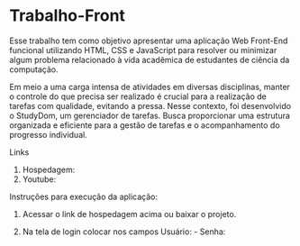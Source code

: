 # Trabalho-Front

Esse trabalho tem como objetivo apresentar uma aplicação Web Front-End funcional utilizando HTML, CSS e JavaScript para resolver ou minimizar algum problema relacionado à vida acadêmica de estudantes de ciência da computação.

Em meio a uma carga intensa de atividades em diversas disciplinas, manter o controle do que precisa ser realizado é crucial para a realização de tarefas com qualidade, evitando a pressa. Nesse contexto, foi desenvolvido o StudyDom, um gerenciador de tarefas. Busca proporcionar uma estrutura organizada e eficiente para a gestão de tarefas e o acompanhamento do progresso individual. 

Links

1) Hospedagem:
2) Youtube:

Instruções para execução da aplicação: 

1) Acessar o link de hospedagem acima ou baixar o projeto.

2) Na tela de login colocar nos campos Usuário:    - Senha: 

